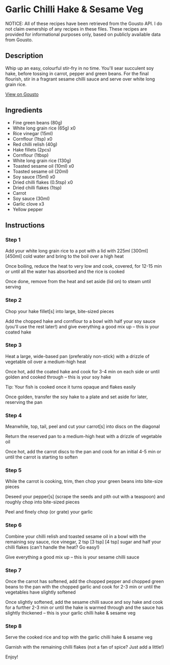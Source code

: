 # Garlic Chilli Hake & Sesame Veg

NOTICE: All of these recipes have been retrieved from the Gousto API. I do not claim ownership of any recipes in these files. These recipes are provided for informational purposes only, based on publicly available data from Gousto.

## Description

Whip up an easy, colourful stir-fry in no time. You'll sear succulent soy hake, before tossing in carrot, pepper and green beans. For the final flourish, stir in a fragrant sesame chilli sauce and serve over white long grain rice.

[View on Gousto](https://www.gousto.co.uk/recipes/cookbook/garlic-chilli-hake-sesame-veg)

## Ingredients

- Fine green beans (80g)
- White long grain rice (65g) x0
- Rice vinegar (15ml)
- Cornflour (1tsp) x0
- Red chilli relish (40g)
- Hake fillets (2pcs)
- Cornflour (1tbsp)
- White long grain rice (130g)
- Toasted sesame oil (10ml) x0
- Toasted sesame oil (20ml)
- Soy sauce (15ml) x0
- Dried chilli flakes (0.5tsp) x0
- Dried chilli flakes (1tsp)
- Carrot
- Soy sauce (30ml)
- Garlic clove x3
- Yellow pepper

## Instructions


### Step 1

Add your white long grain rice to a pot with a lid with 225ml <span class="text-purple">[300ml] </span><span class="text-danger">[450ml]</span> cold water and bring to the boil over a high heat

Once boiling, reduce the heat to very low and cook, covered, for 12-15 min or until all the water has absorbed and the rice is cooked

Once done, remove from the heat and set aside (lid on) to steam until serving


### Step 2

Chop your hake fillet[s] into large, bite-sized pieces

Add the chopped hake and cornflour to a bowl with half your soy sauce (you'll use the rest later!) and give everything a good mix up – this is your coated hake


### Step 3

Heat a large, wide-based pan (preferably non-stick) with a drizzle of vegetable oil over a medium-high heat

Once hot, add the coated hake and cook for 3-4 min on each side or until golden and cooked through – this is your soy hake

Tip: Your fish is cooked once it turns opaque and flakes easily

Once golden, transfer the soy hake to a plate and set aside for later, reserving the pan


### Step 4

Meanwhile, top, tail, peel and cut your carrot[s] into discs on the diagonal

Return the reserved pan to a medium-high heat with a drizzle of vegetable oil

Once hot, add the carrot discs to the pan and cook for an initial 4-5 min or until the carrot is starting to soften


### Step 5

While the carrot is cooking, trim, then chop your green beans into bite-size pieces

Deseed your pepper[s] (scrape the seeds and pith out with a teaspoon) and roughly chop into bite-sized pieces

Peel and finely chop (or grate) your garlic


### Step 6

Combine your chilli relish and toasted sesame oil in a bowl with the remaining soy sauce, rice vinegar, 2 tsp <span class="text-purple">[3 tsp]</span> <span class="text-danger">[4 tsp] </span>sugar and half your chilli flakes (can't handle the heat? Go easy!)

Give everything a good mix up – this is your sesame chilli sauce


### Step 7

Once the carrot has softened, add the chopped pepper and chopped green beans to the pan with the chopped garlic and cook for 2-3 min or until the vegetables have slightly softened

Once slightly softened, add the sesame chilli sauce and soy hake and cook for a further 2-3 min or until the hake is warmed through and the sauce has slightly thickened – this is your garlic chilli hake & sesame veg

### Step 8

Serve the cooked rice and top with the garlic chilli hake & sesame veg

Garnish with the remaining chilli flakes (not a fan of spice? Just add a little!)

Enjoy!

